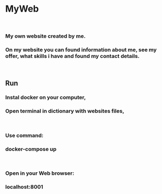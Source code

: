 # MyWeb
<br />

### My own website created by me.
### On my website you can found information about me, see my offer, what skills i have and found my contact details.
<br />

## Run
### Instal docker on your computer,
### Open terminal in dictionary with websites files,

<br />

### Use command:
### docker-compose up

<br />

### Open in your Web browser:
### localhost:8001

